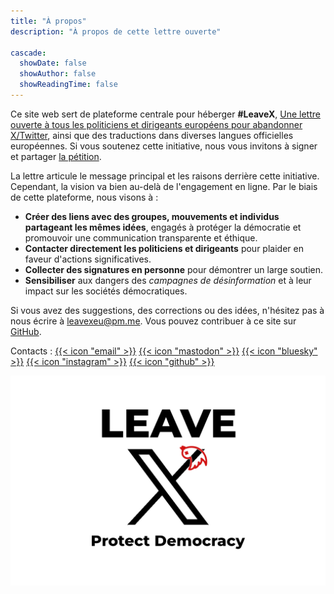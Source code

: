 ```yaml
---
title: "À propos"
description: "À propos de cette lettre ouverte"

cascade:
  showDate: false
  showAuthor: false
  showReadingTime: false
---
```


Ce site web sert de plateforme centrale pour héberger **#LeaveX**, [Une lettre ouverte à tous les politiciens et dirigeants européens pour abandonner X/Twitter](../), ainsi que des traductions dans diverses langues officielles européennes. Si vous soutenez cette initiative, nous vous invitons à signer et partager [la pétition](https://openpetition.eu/leavex).

La lettre articule le message principal et les raisons derrière cette initiative. Cependant, la vision va bien au-delà de l'engagement en ligne. Par le biais de cette plateforme, nous visons à :

* **Créer des liens avec des groupes, mouvements et individus partageant les mêmes idées**, engagés à protéger la démocratie et promouvoir une communication transparente et éthique.
* **Contacter directement les politiciens et dirigeants** pour plaider en faveur d'actions significatives.
* **Collecter des signatures en personne** pour démontrer un large soutien.
* **Sensibiliser** aux dangers des _campagnes de désinformation_ et à leur impact sur les sociétés démocratiques.

Si vous avez des suggestions, des corrections ou des idées, n'hésitez pas à nous écrire à [leavexeu@pm.me](mailto:leavexeu%40pm.me?subject=Idées%20pour%20Leave%20X). Vous pouvez contribuer à ce site sur [GitHub](https://github.com/everton137/leavex.eu).

Contacts : [{{< icon "email" >}}](mailto:leavexeu%40pm.me?subject=Ideas%20for%20Leave%20X) [{{< icon "mastodon" >}}](https://mastodon.social/@leavex) [{{< icon "bluesky" >}}](https://bsky.app/profile/leavex.eu) [{{< icon "instagram" >}}](https://gram.social/leavex) [{{< icon "github" >}}](https://github.com/everton137/leavex.eu)


![Quitter X - Protégez la démocratie](/images/leave_x_banner_white.png)
